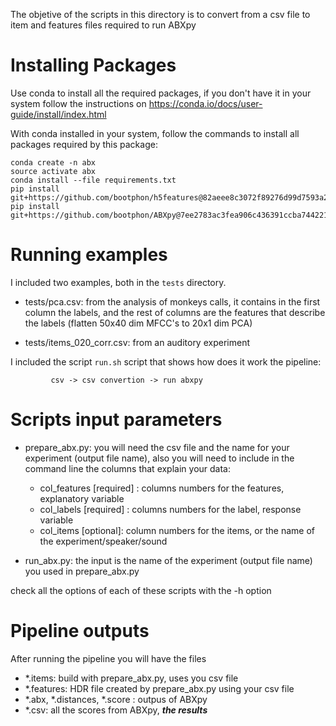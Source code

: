 
The objetive of the scripts in this directory is to convert
from a csv file to item and features files required 
to run ABXpy


Installing Packages
===================

Use conda to install all the required packages, if you don't have it in your 
system follow the instructions on https://conda.io/docs/user-guide/install/index.html

With conda installed in your system, follow the commands to install all packages 
required by this package: 

	conda create -n abx 
	source activate abx
	conda install --file requirements.txt
	pip install git+https://github.com/bootphon/h5features@82aeee8c3072f89276d99d7593a2f1c7a2f3719c
	pip install git+https://github.com/bootphon/ABXpy@7ee2783ac3fea906c436391ccba74422157b3c28


Running examples
================

I included two examples, both in the `tests` directory. 

- tests/pca.csv: from the analysis of monkeys calls, it contains in the
                 first column the labels, and the rest of columns are 
                 the features that describe the labels 
		 (flatten 50x40 dim MFCC's to 20x1 dim PCA)

- tests/items_020_corr.csv: from an auditory experiment 

I included the script `run.sh` script that shows how does it work the pipeline:
   
             csv -> csv convertion -> run abxpy

Scripts input parameters
========================

- prepare_abx.py: you will need the csv file and the name for your experiment (output file name),
  also you will need to include in the command line the columns that explain your data:

	- col_features [required] : columns numbers for the features, explanatory variable  
	- col_labels [required] : columns numbers for the label, response variable 
	- col_items [optional]: column numbers for the items, or the name of the experiment/speaker/sound
	
- run_abx.py: the input is the name of the experiment (output file name) 
  you used in prepare_abx.py
 
check all the options of each of these scripts with the -h option


Pipeline outputs
================

After running the pipeline you will have the files

- *.items: build with prepare_abx.py, uses you csv file
- *.features: HDR file created by prepare_abx.py using your csv file 
- *.abx, *.distances, *.score : outpus of ABXpy 
- *.csv: all the scores from ABXpy, ***the results***

